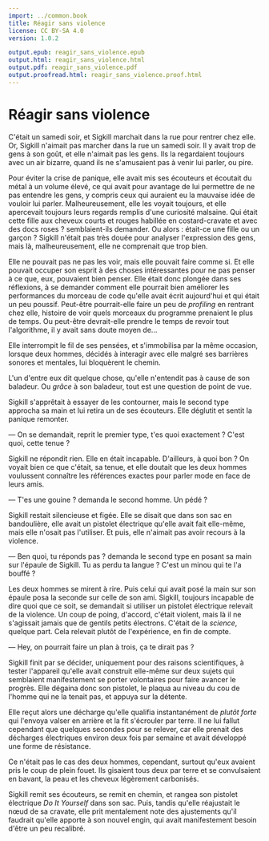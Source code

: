 ```yaml
---
import: ../common.book
title: Réagir sans violence
license: CC BY-SA 4.0
version: 1.0.2

output.epub: reagir_sans_violence.epub
output.html: reagir_sans_violence.html
output.pdf: reagir_sans_violence.pdf
output.proofread.html: reagir_sans_violence.proof.html
---
```


Réagir sans violence 
====================

C'était un samedi soir, et Sigkill marchait dans la rue pour rentrer
chez elle. Or, Sigkill n'aimait pas marcher dans la rue un samedi
soir. Il y avait trop de gens à son goût, et elle n'aimait pas les
gens. Ils la regardaient toujours avec un air bizarre, quand ils ne
s'amusaient pas à venir lui parler, ou pire.

Pour éviter la crise de panique, elle avait mis ses écouteurs et
écoutait du métal à un volume élevé, ce qui avait pour avantage de lui
permettre de ne pas entendre les gens, y compris ceux qui auraient eu
la mauvaise idée de vouloir lui parler. Malheureusement, elle les
voyait toujours, et elle apercevait toujours leurs regards remplis
d'une curiosité malsaine. Qui était cette fille aux cheveux courts et
rouges habillée en costard-cravate et avec des docs roses ?
semblaient-ils demander. Ou alors : était-ce une fille ou un garçon ?
Sigkill n'était pas très douée pour analyser l'expression des gens,
mais là, malheureusement, elle ne comprenait que trop bien.

Elle ne pouvait pas ne pas les voir, mais elle pouvait faire comme
si. Et elle pouvait occuper son esprit à des choses intéressantes pour
ne pas penser à ce que, eux, pouvaient bien penser. Elle était donc
plongée dans ses réflexions, à se demander comment elle pourrait bien
améliorer les performances du morceau de code qu'elle avait écrit
aujourd'hui et qui était un peu poussif. Peut-être pourrait-elle faire
un peu de *profiling* en rentrant chez elle, histoire de voir
quels morceaux du programme prenaient le plus de temps. Ou peut-être
devrait-elle prendre le temps de revoir tout l'algorithme, il y avait
sans doute moyen de...

Elle interrompit le fil de ses pensées, et s'immobilisa par la même
occasion, lorsque deux hommes, décidés à interagir avec elle malgré
ses barrières sonores et mentales, lui bloquèrent le chemin.

L'un d'entre eux dit quelque chose, qu'elle n'entendit pas à cause de
son baladeur. Ou *grâce* à son baladeur, tout est une question de point
de vue. 

Sigkill s'apprêtait à essayer de les contourner, mais le second type
approcha sa main et lui retira un de ses écouteurs. Elle déglutit et
sentit la panique remonter. 

— On se demandait, reprit le premier type, t'es quoi exactement ? C'est quoi, cette tenue ?

Sigkill ne répondit rien. Elle en était incapable. D'ailleurs, à quoi
bon ? On voyait bien ce que c'était, sa tenue, et elle doutait que les
deux hommes voulussent connaître les références exactes pour parler
mode en face de leurs amis. 

— T'es une gouine ? demanda le second homme. Un pédé ?

Sigkill restait silencieuse et figée. Elle se disait que dans son sac
en bandoulière, elle avait un pistolet électrique qu'elle avait fait
elle-même, mais elle n'osait pas l'utiliser. Et puis, elle n'aimait
pas avoir recours à la violence.

— Ben quoi, tu réponds pas ? demanda le second type en posant sa
  main sur l'épaule de Sigkill. Tu as perdu ta langue ? C'est un minou
  qui te l'a bouffé ?

Les deux hommes se mirent à rire. Puis celui qui avait posé la main
sur son épaule posa la seconde sur celle de son ami. Sigkill, toujours
incapable de dire quoi que ce soit, se demandait si utiliser un
pistolet électrique relevait de la violence. Un coup de poing,
d'accord, c'était violent, mais là il ne s'agissait jamais que de
gentils petits électrons. C'était de la *science*, quelque
part. Cela relevait plutôt de l'expérience, en fin de compte.

— Hey, on pourrait faire un plan à trois, ça te dirait pas ?

Sigkill finit par se décider, uniquement pour des raisons
scientifiques, à tester l'appareil qu'elle avait construit elle-même
sur deux sujets qui semblaient manifestement se porter volontaires
pour faire avancer le progrès. Elle dégaina donc son pistolet, le
plaqua au niveau du cou de l'homme qui ne la tenait pas, et appuya sur
la détente.

Elle reçut alors une décharge qu'elle qualifia instantanément de
*plutôt forte* qui l'envoya valser en arrière et la fit
s'écrouler par terre. Il ne lui fallut cependant que quelques secondes
pour se relever, car elle prenait des décharges électriques 
environ deux fois par semaine et avait développé une forme de
résistance.

Ce n'était pas le cas des deux hommes, cependant, surtout qu'eux
avaient pris le coup de plein fouet. Ils gisaient tous deux par terre
et se convulsaient en bavant, la peau et les cheveux légèrement
carbonisés.

Sigkill remit ses écouteurs, se remit en chemin, et rangea son
pistolet électrique *Do  It Yourself* dans son sac. Puis, tandis
qu'elle réajustait le nœud de sa cravate, elle prit mentalement
note des ajustements qu'il faudrait qu'elle apporte à son nouvel
engin, qui avait manifestement besoin d'être un peu recalibré.

